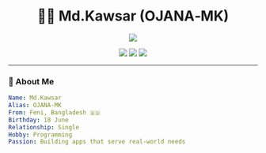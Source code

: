<h1 align="center">👨‍💻 Md.Kawsar (OJANA‑MK)</h1>

<p align="center">
  <img src="https://readme-typing-svg.herokuapp.com/?lines=Software+Developer;Bug+Bounty+Hunter;Reverse+Engineer;Tech+Lover+from+Bangladesh&center=true&width=500&height=45&color=0e99c2&vCenter=true&size=22">
</p>

<p align="center">
  <a href="https://ojana-mk.xyz"><img src="https://img.shields.io/badge/Website-Visit-blue?style=flat-square&logo=Google-Chrome"></a>
  <a href="mailto:mdkawsar@duck.com"><img src="https://img.shields.io/badge/Email-Contact-red?style=flat-square&logo=gmail"></a>
  <a href="https://t.me/ojanamkBot"><img src="https://img.shields.io/badge/Telegram-Join-blue?style=flat-square&logo=telegram"></a>
</p>

---

### 👋 About Me

```yaml
Name: Md.Kawsar
Alias: OJANA‑MK
From: Feni, Bangladesh 🇧🇩
Birthday: 18 June
Relationship: Single
Hobby: Programming
Passion: Building apps that serve real-world needs
